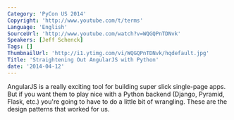 ```yaml
---
Category: 'PyCon US 2014'
Copyright: 'http://www.youtube.com/t/terms'
Language: 'English'
SourceUrl: 'http://www.youtube.com/watch?v=WQGQPnTDNvk'
Speakers: [Jeff Schenck]
Tags: []
ThumbnailUrl: 'http://i1.ytimg.com/vi/WQGQPnTDNvk/hqdefault.jpg'
Title: 'Straightening Out AngularJS with Python'
date: '2014-04-12'
---
```

AngularJS is a really exciting tool for building super slick single-page apps. But if you want them to play nice with a Python backend (Django, Pyramid, Flask, etc.) you're going to have to do a little bit of wrangling. These are the design patterns that worked for us.
